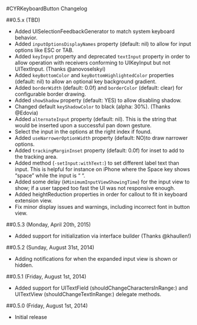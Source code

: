 #CYRKeyboardButton Changelog

##0.5.x (TBD)
* Added UISelectionFeedbackGenerator to match system keyboard behavior.
* Added `inputOptionsDisplayNames` property (default: nil) to allow for input options like ESC or TAB.
* Added `keyInput` property and deprecated `textInput` property in order to allow operation with receivers conforming to UIKeyInput but not UITextInput.
(Thanks @anovoselskyi)
* Added `keyBottomColor` and `keyBottomHighlightedColor` properties (default: nil) to allow an optional key background gradient.
* Added `borderWidth` (default: 0.0f) and `borderColor` (default: clear) for configurable border drawing.
* Added `showShadow` property (default: YES) to allow disabling shadow.
* Changed default `keyShadowColor` to black (alpha: 30%).
(Thanks @Edovia)
* Added `alternateInput` property (default: nil). This is the string that would be inserted upon a successful pan down gesture.
* Select the input in the options at the right index if found.
* Added `useNarrowerOptionWidth` property (default: NO)to draw narrower options.
* Added `trackingMarginInset` property (default: 0.0f) for inset to add to the tracking area.
* Added method (`-setInput:withText:`) to set different label text than input. This is helpful for instance on iPhone where the Space key shows “space” while the input is “ “.
* Added some delay (`kMinimumInputViewShowingTime`) for the input view to show; if a user tapped too fast the UI was not responsive enough.
* Added heightReduction properties in order for callout to fit in keyboard extension view.
* Fix minor display issues and warnings, including incorrect font in button view.

##0.5.3 (Monday, April 20th, 2015)
 * Added support for initialization via interface builder (Thanks @khaullen!)

##0.5.2 (Sunday, August 31st, 2014)
 * Adding notifications for when the expanded input view is shown or hidden.

##0.5.1 (Friday, August 1st, 2014)
 * Added support for UITextField (shouldChangeCharactersInRange:) and UITextView (shouldChangeTextInRange:) delegate methods.

##0.5.0 (Friday, August 1st, 2014)
 * Initial release
